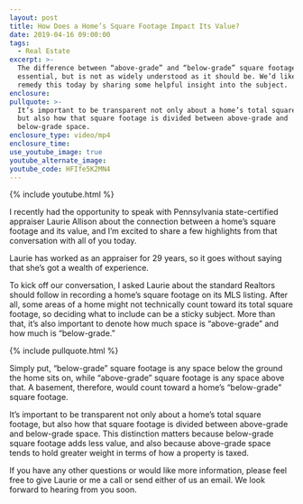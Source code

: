 ```yaml
---
layout: post
title: How Does a Home’s Square Footage Impact Its Value?
date: 2019-04-16 09:00:00
tags:
  - Real Estate
excerpt: >-
  The difference between “above-grade” and “below-grade” square footage is
  essential, but is not as widely understood as it should be. We’d like to help
  remedy this today by sharing some helpful insight into the subject.
enclosure:
pullquote: >-
  It’s important to be transparent not only about a home’s total square footage,
  but also how that square footage is divided between above-grade and
  below-grade space.
enclosure_type: video/mp4
enclosure_time:
use_youtube_image: true
youtube_alternate_image:
youtube_code: HFIfe5K2MN4
---
```


{% include youtube.html %}

I recently had the opportunity to speak with Pennsylvania state-certified appraiser Laurie Allison about the connection between a home’s square footage and its value, and I’m excited to share a few highlights from that conversation with all of you today.

Laurie has worked as an appraiser for 29 years, so it goes without saying that she’s got a wealth of experience. 

To kick off our conversation, I asked Laurie about the standard Realtors should follow in recording a home’s square footage on its MLS listing. After all, some areas of a home might not technically count toward its total square footage, so deciding what to include can be a sticky subject. More than that, it’s also important to denote how much space is “above-grade” and how much is “below-grade.” 

{% include pullquote.html %}

Simply put, “below-grade” square footage is any space below the ground the home sits on, while “above-grade” square footage is any space above that. A basement, therefore, would count toward a home’s “below-grade” square footage.

It’s important to be transparent not only about a home’s total square footage, but also how that square footage is divided between above-grade and below-grade space. This distinction matters because below-grade square footage adds less value, and also because above-grade space tends to hold greater weight in terms of how a property is taxed.

If you have any other questions or would like more information, please feel free to give Laurie or me a call or send either of us an email. We look forward to hearing from you soon.